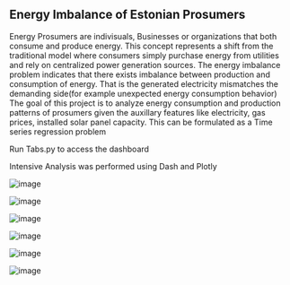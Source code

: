## Energy Imbalance of Estonian Prosumers

Energy Prosumers are indivisuals, Businesses or organizations that both consume and produce energy. This concept represents a shift from the traditional model where consumers simply purchase energy from utilities and rely on centralized power generation sources.
The energy imbalance problem indicates that there exists imbalance between production and consumption of energy. That is the generated electricity mismatches the demanding side(for example unexpected energy consumption behavior)
The goal of this project is to analyze energy consumption and production patterns of prosumers given the auxillary features like electricity, gas prices, installed solar panel capacity. This can be formulated as a Time series regression problem

Run Tabs.py to access the dashboard

Intensive Analysis was performed using Dash and Plotly



![image](https://github.com/shanunrandev123/Enefit-/assets/49170258/05f05a04-bbc7-444e-ba8d-315a0193cb06)




![image](https://github.com/shanunrandev123/Enefit-/assets/49170258/f08789f1-01b5-4b61-9758-19d334a5fa1c)

![image](https://github.com/shanunrandev123/Enefit-/assets/49170258/38728f5f-f228-4727-9bff-6a9277de7aeb)

![image](https://github.com/shanunrandev123/Enefit-/assets/49170258/a1e10308-7552-4a41-bb58-7776f727e4d6)

![image](https://github.com/shanunrandev123/Enefit-/assets/49170258/488dbf19-30b1-4a43-a162-a70a1ac9a5c2)

![image](https://github.com/shanunrandev123/Enefit-/assets/49170258/eededa50-c7ef-4f14-a1b4-ee2debbe67cf)





